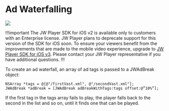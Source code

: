 # Ad Waterfalling 

<img src="https://img.shields.io/badge/%20-iOS%20v2%20DEPRECATED-FFBA43.svg?logo=apple">

!!!important
The JW Player SDK for iOS v2 is available only to customers with an Enterprise license. JW Player plans to deprecate support for this version of the SDK for iOS soon. To ensure your viewers benefit from the improvements that are made to the mobile video experience, upgrade to [JW Player SDK for iOS v3](https://developer.jwplayer.com/sdk/ios/docs/developer-guide/). Please contact your JW Player representative if you have additional questions.
!!!

To create an ad waterfall, an array of ad tags is passed to a JWAdBreak object:

	NSArray *tags = @[@"/firstVast.xml", @"/secondVast.xml"];
	JWAdBreak *adBreak = [JWAdBreak adBreakWithTags:tags offset:@”10%”];

If the first tag in the tags array fails to play, the player falls back to the second in the list and so on, until it finds one that can be played.
